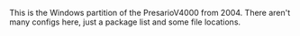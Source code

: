 This is the Windows partition of the PresarioV4000 from 2004. There aren't many configs here, just a package list and some file locations.
